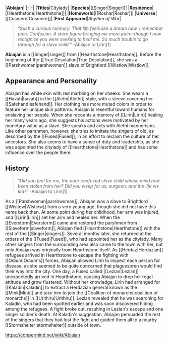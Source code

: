 |**Abiajan**|
|-|-|
|**Titles**|Citylady|
|**Species**|[[Singer\|Singer]]|
|**Residence**|[[Hearthstone\|Hearthstone]]|
|**Homeworld**|[[Roshar\|Roshar]]|
|**Universe**|[[Cosmere\|Cosmere]]|
|**First Appeared**|*Rhythm of War*|

>“*Such a curious memory. That life feels like a dream now. I remember pain. Confusion. A stern figure bringing me more pain--though I now recognize you were seeking to heal me. So much trouble to go through for a slave child.*”
\-Abiajan to Lirin[1]

**Abiajan** is a [[Singer\|singer]] from [[Hearthstone\|Hearthstone]]. Before the beginning of the [[True Desolation\|True Desolation]], she was a [[Parshwoman\|parshwoman]] slave of Brightlord [[Wistiow\|Wistiow]].

## Appearance and Personality
Abiajan has white skin with red marbling on her cheeks. She wears a [[Havah\|havah]] in the [[Alethi\|Alethi]] style, with a sleeve covering her [[Safehand\|safehand]]. Her clothing has more muted colors in order to feature her unique skin patterns.
Abiajan is resentful toward humans for enslaving her people. When she recounts a memory of [[Lirin\|Lirin]] healing her many years ago, she suggests his actions were motivated by her monetary value as a slave. She speaks and acts with Alethi mannerisms. Like other parshmen, however, she tries to imitate the singers of old, as described by the [[Fused\|Fused]], in an effort to reclaim the culture of her ancestors. She also seems to have a sense of duty and leadership, as she was appointed the citylady of [[Hearthstone\|Hearthstone]] and has some influence over the people there.

## History
>“*Did you feel for me, the poor confused slave child whose mind had been stolen from her? Did you weep for us, surgeon, and the life we led?*”
\-Abiajan to Lirin[1]


As a [[Parshwoman\|parshwoman]], Abiajan was a slave to Brightlord [[Wistiow\|Wistiow]] from a very young age, though she did not have this name back then. At some point during her childhood, her arm was injured, and [[Lirin\|Lirin]] set her arm and healed her.
When the [[Everstorm\|Everstorm]] came and restored the parshmen from [[Slaveform\|slaveform]], Abiajan fled [[Hearthstone\|Hearthstone]] with the rest of the [[Singer\|singers]]. Several months later, she returned at the orders of the [[Fused\|Fused]], who had appointed her as the citylady. Many other singers from the surrounding area also came to the town with her, but only Abiajan was originally from Hearthstone itself.
As [[Herdaz\|Herdazian]] refugees arrived in Hearthstone to escape the fighting with [[Odium\|Odium's]] forces, Abiajan allowed Lirin to inspect each person for disease, as she seemed to be quite concerned that plaguespren would find their way into the city. One day, a Fused called [[Lezian\|Lezian]] unexpectedly arrived in Hearthstone, causing Abiajan to drop her regal attitude and grow flustered. Without her knowledge, Lirin had arranged for [[Kaladin\|Kaladin]] to extract a Herdazian general known as the [[Mink\|Mink]] and take him to join the [[Coalition of monarchs\|coalition of monarchs]] in [[Urithiru\|Urithiru]]. Lezian revealed that he was searching for Kaladin, who had been spotted earlier and was soon discovered hiding among the refugees. A fight broke out, resulting in Lezian's escape and one singer soldier's death. At Kaladin's suggestion, Abiajan persuaded the rest of the singers that they had lost the fight and guided them all to a nearby [[Stormshelter\|stormshelter]] outside of town.



https://coppermind.net/wiki/Abiajan